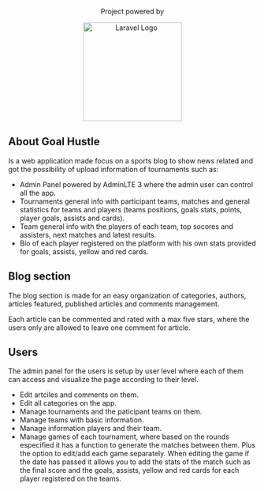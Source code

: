 <p align="center">Project powered by</p>
<p align="center"><a href="https://laravel.com" target="_blank"><img src="https://raw.githubusercontent.com/laravel/art/master/logo-lockup/5%20SVG/2%20CMYK/1%20Full%20Color/laravel-logolockup-cmyk-red.svg" width="200" alt="Laravel Logo"></a></p>

## About Goal Hustle

Is a web application made focus on a sports blog to show news related and got the possibility of upload information of tournaments such as:

- Admin Panel powered by AdminLTE 3 where the admin user can control all the app.
- Tournaments general info with participant teams, matches and general statistics for teams and players (teams positions, goals stats, points, player goals, assists and cards).
- Team general info with the players of each team, top socores and assisters, next matches and latest results.
- Bio of each player registered on the platform with his own stats provided for goals, assists, yellow and red cards.

## Blog section

The blog section is made for an easy organization of categories, authors, articles featured, published articles and comments management.

Each article can be commented and rated with a max five stars, where the users only are allowed to leave one comment for article.

## Users

The admin panel for the users is setup by user level where each of them can access and visualize the page according to their level.

- Edit artciles and comments on them.
- Edit all categories on the app.
- Manage tournaments and the paticipant teams on them.
- Manage teams with basic information.
- Manage information players and their team.
- Manage games of each tournament, where based on the rounds especified it has a function to generate the matches between them. Plus the option to edit/add each game separately. When editing the game if the date has passed it allows you to add the stats of the match such as the final score and the goals, assists, yellow and red cards for each player registered on the teams.
